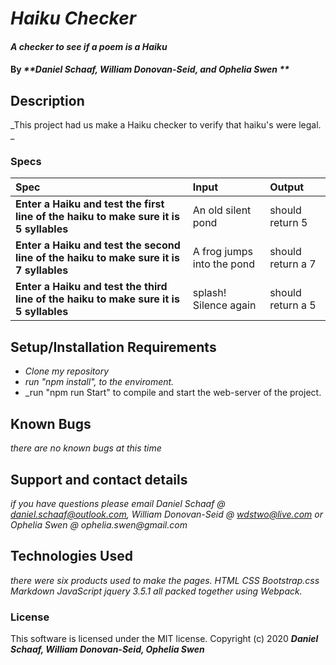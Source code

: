 # _Haiku Checker_

#### _A checker to see if a poem is a Haiku_

#### By _**Daniel Schaaf, William Donovan-Seid, and Ophelia Swen **_

## Description

_This project had us make a Haiku checker to verify that haiku's were legal.  _

### Specs
| Spec | Input | Output |
| :-------------     | :------------- | :------------- |
| **Enter a Haiku and test the first line of the haiku to make sure it is 5 syllables** |An old silent pond| should return 5
| **Enter a Haiku and test the second line of the haiku to make sure it is 7 syllables**  | A frog jumps into the pond | should return a 7 |
| **Enter a Haiku and test the third line of the haiku to make sure it is 5 syllables**  | splash! Silence again | should return a 5 |
## Setup/Installation Requirements

* _Clone my repository_
* _run "npm install", to the enviroment._
* _run "npm run Start" to compile and start the web-server of the project.

## Known Bugs

_there are no known bugs at this time_

## Support and contact details

_if you have questions please email Daniel Schaaf @ daniel.schaaf@outlook.com, William Donovan-Seid @ wdstwo@live.com or Ophelia Swen @ ophelia.swen@gmail.com_

## Technologies Used

_there were six products used to make the pages. HTML CSS Bootstrap.css Markdown JavaScript jquery 3.5.1 all packed together using Webpack._

### License

This software is licensed under the MIT license.
Copyright (c) 2020 **_Daniel Schaaf, William Donovan-Seid, Ophelia Swen_**